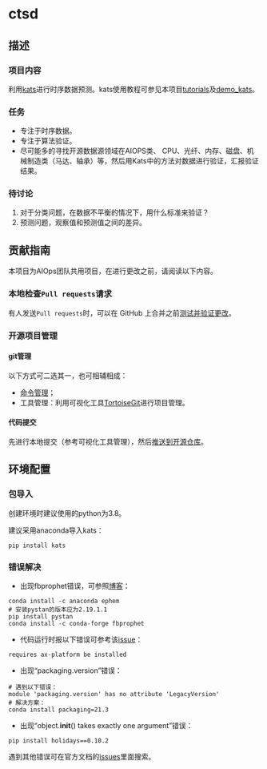 # ctsd

## 描述

### 项目内容

利用[kats](https://github.com/facebookresearch/Kats)进行时序数据预测。kats使用教程可参见本项目[tutorials](https://github.com/PrivateHUTBChen/ctsd/tree/main/tutorials)及[demo_kats](https://github.com/PrivateHUTBChen/ctsd/tree/main/demo_kats)。

### 任务

- 专注于时序数据。
- 专注于算法验证。
- 尽可能多的寻找开源数据源领域在AIOPS类、 CPU、光纤、内存、磁盘、机械制造类（马达、轴承）等，然后用Kats中的方法对数据进行验证，汇报验证结果。

### 待讨论

1. 对于分类问题，在数据不平衡的情况下，用什么标准来验证？
2. 预测问题，观察值和预测值之间的差异。

## 贡献指南

本项目为AIOps团队共用项目，在进行更改之前，请阅读以下内容。

### 本地检查`Pull requests`请求

有人发送`Pull requests`时，可以在 GitHub 上合并之前[测试并验证更改](https://docs.github.com/zh/pull-requests/collaborating-with-pull-requests/reviewing-changes-in-pull-requests/checking-out-pull-requests-locally)。

### 开源项目管理

#### git管理

以下方式可二选其一，也可相辅相成：

- [命令管理](https://blog.csdn.net/weixin_45682261/article/details/124003706)；
- 工具管理：利用可视化工具[TortoiseGit](https://blog.csdn.net/xwnxwn/article/details/108694863)进行项目管理。

#### 代码提交

先进行本地提交（参考可视化工具管理），然后[推送到开源仓库](https://zhuanlan.zhihu.com/p/23457016)。

## 环境配置

### 包导入

创建环境时建议使用的python为3.8。

建议采用anaconda导入kats：

```
pip install kats
```

### 错误解决

- 出现fbprophet错误，可参照[博客](https://blog.csdn.net/baidu_35108799/article/details/121383359)：


```
conda install -c anaconda ephem
# 安装pystan的版本应为2.19.1.1
pip install pystan
conda install -c conda-forge fbprophet
```

- 代码运行时报以下错误可参考该[issue](https://github.com/facebook/Ax/issues/1126)：


```
requires ax-platform be installed
```

- 出现“packaging.version”错误：


```
# 遇到以下错误：
module 'packaging.version' has no attribute 'LegacyVersion'
# 解决方案：
conda install packaging=21.3
```

- 出现“object.**init**() takes exactly one argument”错误：

```
pip install holidays==0.10.2
```

遇到其他错误可在官方文档的[issues](https://github.com/facebookresearch/Kats/issues)里面搜索。

